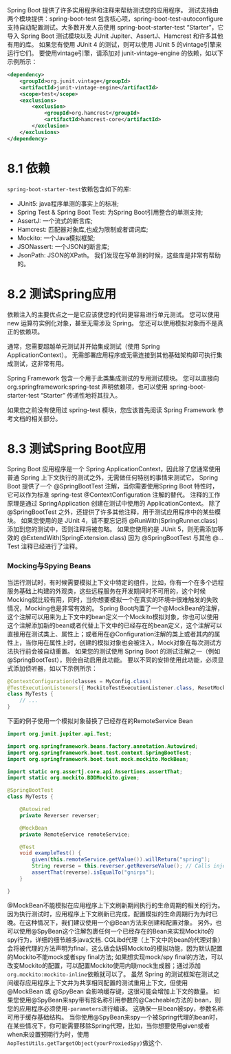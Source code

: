 Spring Boot 提供了许多实用程序和注释来帮助测试您的应用程序。 测试支持由两个模块提供：spring-boot-test 包含核心项，spring-boot-test-autoconfigure 支持自动配置测试。大多数开发人员使用 spring-boot-starter-test “Starter”，它导入 Spring Boot 测试模块以及 JUnit Jupiter、AssertJ、Hamcrest 和许多其他有用的库。
如果您有使用 JUnit 4 的测试，则可以使用 JUnit 5 的vintage引擎来运行它们。 要使用vintage引擎，请添加对 junit-vintage-engine 的依赖，如以下示例所示：
```xml
<dependency>
    <groupId>org.junit.vintage</groupId>
    <artifactId>junit-vintage-engine</artifactId>
    <scope>test</scope>
    <exclusions>
        <exclusion>
            <groupId>org.hamcrest</groupId>
            <artifactId>hamcrest-core</artifactId>
        </exclusion>
    </exclusions>
</dependency>
```
# 8.1 依赖
`spring-boot-starter-test`依赖包含如下的库:
- JUnit5: java程序单测的事实上的标准;
- Spring Test & Spring Boot Test: 为Spring Boot引用整合的单测支持;
- AssertJ: 一个流式的断言库;
- Hamcrest: 匹配器对象库,也成为限制或者谓词库;
- Mockito: 一个Java模拟框架;
- JSONassert: 一个JSON的断言库;
- JsonPath: JSON的XPath。
我们发现在写单测的时候，这些库是非常有帮助的。
# 8.2 测试Spring应用
依赖注入的主要优点之一是它应该使您的代码更容易进行单元测试。 您可以使用 new 运算符实例化对象，甚至无需涉及 Spring。 您还可以使用模拟对象而不是真正的依赖项。

通常，您需要超越单元测试并开始集成测试（使用 Spring ApplicationContext）。 无需部署应用程序或无需连接到其他基础架构即可执行集成测试，这非常有用。

Spring Framework 包含一个用于此类集成测试的专用测试模块。 您可以直接向 org.springframework:spring-test 声明依赖项，也可以使用 spring-boot-starter-test “Starter” 传递性地将其拉入。

如果您之前没有使用过 spring-test 模块，您应该首先阅读 Spring Framework 参考文档的相关部分。
# 8.3 测试Spring Boot应用
Spring Boot 应用程序是一个 Spring ApplicationContext，因此除了您通常使用普通 Spring 上下文执行的测试之外，无需做任何特别的事情来测试它。
Spring Boot 提供了一个 @SpringBootTest 注解，当你需要使用Spring Boot 特性时，它可以作为标准 spring-test @ContextConfiguration 注解的替代。 注释的工作原理是通过 SpringApplication 创建在测试中使用的 ApplicationContext。 除了@SpringBootTest 之外，还提供了许多其他注释，用于测试应用程序中的某些模块。
如果您使用的是 JUnit 4，请不要忘记将 @RunWith(SpringRunner.class) 添加到您的测试中，否则注释将被忽略。 如果您使用的是 JUnit 5，则无需添加等效的 @ExtendWith(SpringExtension.class) 因为 @SpringBootTest 与其他 @… Test 注释已经进行了注释。
### Mocking与Spying Beans
当运行测试时，有时候需要模拟上下文中特定的组件，比如，你有一个在多个远程服务基础上构建的外观类，这些远程服务在开发期间时不可用的，这个时候Mocking就比较有用，同时，当你想要模拟一个在真实的环境中很难触发的失败情况，Mocking也是非常有效的。
Spring Boot内置了一个@MockBean的注解，这个注解可以用来为上下文中的bean定义一个Mockito模拟对象，你也可以使用这个注解添加新的bean或者代替上下文中的已经存在的bean定义，这个注解可以直接用在测试类上、属性上；或者用在@Configuration注解的类上或者其内的属性上，当你用在属性上时，创建的模拟对象也会被注入，Mock对象在每次测试方法执行前会被自动重置。
如果您的测试使用 Spring Boot 的测试注解之一（例如@SpringBootTest），则会自动启用此功能。 要以不同的安排使用此功能，必须显式添加侦听器，如以下示例所示：
```java
@ContextConfiguration(classes = MyConfig.class)
@TestExecutionListeners({ MockitoTestExecutionListener.class, ResetMocksTestExecutionListener.class })
class MyTests {
    // ...
}
```
下面的例子使用一个模拟对象替换了已经存在的RemoteService Bean
```java
import org.junit.jupiter.api.Test;

import org.springframework.beans.factory.annotation.Autowired;
import org.springframework.boot.test.context.SpringBootTest;
import org.springframework.boot.test.mock.mockito.MockBean;

import static org.assertj.core.api.Assertions.assertThat;
import static org.mockito.BDDMockito.given;

@SpringBootTest
class MyTests {

    @Autowired
    private Reverser reverser;

    @MockBean
    private RemoteService remoteService;

    @Test
    void exampleTest() {
        given(this.remoteService.getValue()).willReturn("spring");
        String reverse = this.reverser.getReverseValue(); // Calls injected RemoteService
        assertThat(reverse).isEqualTo("gnirps");
    }

}
```
@MockBean不能模拟在应用程序上下文刷新期间执行的生命周期的相关的行为。 因为执行测试时，应用程序上下文刷新已完成，配置模拟的生命周期行为为时已晚。在这种情况下，我们建议使用一个@Bean方法来创建和配置对象。
另外，也可以使用@SpyBean这个注解包裹任何一个已经存在的Bean来实现Mockito的spy行为，详细的细节越多java文档.
CGLibd代理（上下文中的bean的代理对象）会将被代理的方法声明为final，这么做会妨碍Mockito的模拟功能，因为默认配置的Mockito不能mock或者spy final方法; 如果想实现mock/spy final的方法，可以改变Mockito的配置，可以配置Mockito使用内联mock生成器；通过添加`org.mockito:mockito-inline`依赖就可以了。
虽然 Spring 的测试框架在测试之间缓存应用程序上下文并为共享相同配置的测试重用上下文，但使用 @MockBean 或 @SpyBean 会影响缓存键，这很可能会增加上下文的数量。
如果您使用@SpyBean来spy带有按名称引用参数的@Cacheable方法的 bean，则您的应用程序必须使用`-parameters`进行编译。 这确保一旦bean被spy，参数名称可用于缓存基础结构。
当你使用@SpyBean来spy一个被Spring代理的bean时，在某些情况下，你可能需要移除Spring代理，比如，当你想要使用given或者when来设置预期行为时，使用`AopTestUtils.getTargetObject(yourProxiedSpy)`做这个.

